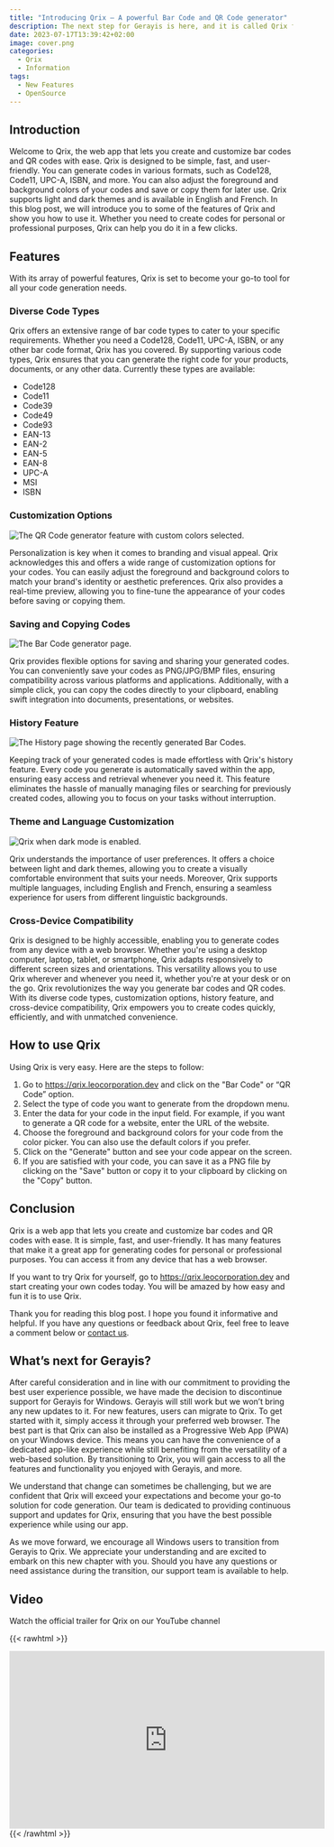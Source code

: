 ```yaml
---
title: "Introducing Qrix – A powerful Bar Code and QR Code generator"
description: The next step for Gerayis is here, and it is called Qrix for the Web.
date: 2023-07-17T13:39:42+02:00
image: cover.png
categories:
  - Qrix
  - Information
tags:
  - New Features
  - OpenSource
---
```


## Introduction

Welcome to Qrix, the web app that lets you create and customize bar codes and QR codes with ease. Qrix is designed to be simple, fast, and user-friendly. You can generate codes in various formats, such as Code128, Code11, UPC-A, ISBN, and more. You can also adjust the foreground and background colors of your codes and save or copy them for later use. Qrix supports light and dark themes and is available in English and French.
In this blog post, we will introduce you to some of the features of Qrix and show you how to use it. Whether you need to create codes for personal or professional purposes, Qrix can help you do it in a few clicks.

## Features

With its array of powerful features, Qrix is set to become your go-to tool for all your code generation needs.

### Diverse Code Types

Qrix offers an extensive range of bar code types to cater to your specific requirements. Whether you need a Code128, Code11, UPC-A, ISBN, or any other bar code format, Qrix has you covered. By supporting various code types, Qrix ensures that you can generate the right code for your products, documents, or any other data.
Currently these types are available:

- Code128
- Code11
- Code39
- Code49
- Code93
- EAN-13
- EAN-2
- EAN-5
- EAN-8
- UPC-A
- MSI
- ISBN

### Customization Options

![The QR Code generator feature with custom colors selected.](1.jpeg)

Personalization is key when it comes to branding and visual appeal. Qrix acknowledges this and offers a wide range of customization options for your codes. You can easily adjust the foreground and background colors to match your brand's identity or aesthetic preferences. Qrix also provides a real-time preview, allowing you to fine-tune the appearance of your codes before saving or copying them.

### Saving and Copying Codes

![The Bar Code generator page.](2.jpeg)

Qrix provides flexible options for saving and sharing your generated codes. You can conveniently save your codes as PNG/JPG/BMP files, ensuring compatibility across various platforms and applications. Additionally, with a simple click, you can copy the codes directly to your clipboard, enabling swift integration into documents, presentations, or websites.

### History Feature

![The History page showing the recently generated Bar Codes.](3.jpeg)

Keeping track of your generated codes is made effortless with Qrix's history feature. Every code you generate is automatically saved within the app, ensuring easy access and retrieval whenever you need it. This feature eliminates the hassle of manually managing files or searching for previously created codes, allowing you to focus on your tasks without interruption.

### Theme and Language Customization

![Qrix when dark mode is enabled.](4.jpeg)

Qrix understands the importance of user preferences. It offers a choice between light and dark themes, allowing you to create a visually comfortable environment that suits your needs. Moreover, Qrix supports multiple languages, including English and French, ensuring a seamless experience for users from different linguistic backgrounds.

### Cross-Device Compatibility

Qrix is designed to be highly accessible, enabling you to generate codes from any device with a web browser. Whether you're using a desktop computer, laptop, tablet, or smartphone, Qrix adapts responsively to different screen sizes and orientations. This versatility allows you to use Qrix wherever and whenever you need it, whether you're at your desk or on the go.
Qrix revolutionizes the way you generate bar codes and QR codes. With its diverse code types, customization options, history feature, and cross-device compatibility, Qrix empowers you to create codes quickly, efficiently, and with unmatched convenience.

## How to use Qrix

Using Qrix is very easy. Here are the steps to follow:

1. Go to https://qrix.leocorporation.dev and click on the "Bar Code" or “QR Code” option.
2. Select the type of code you want to generate from the dropdown menu.
3. Enter the data for your code in the input field. For example, if you want to generate a QR code for a website, enter the URL of the website.
4. Choose the foreground and background colors for your code from the color picker. You can also use the default colors if you prefer.
5. Click on the "Generate" button and see your code appear on the screen.
6. If you are satisfied with your code, you can save it as a PNG file by clicking on the "Save" button or copy it to your clipboard by clicking on the "Copy" button.

## Conclusion

Qrix is a web app that lets you create and customize bar codes and QR codes with ease. It is simple, fast, and user-friendly. It has many features that make it a great app for generating codes for personal or professional purposes. You can access it from any device that has a web browser.

If you want to try Qrix for yourself, go to https://qrix.leocorporation.dev and start creating your own codes today. You will be amazed by how easy and fun it is to use Qrix.

Thank you for reading this blog post. I hope you found it informative and helpful. If you have any questions or feedback about Qrix, feel free to leave a comment below or [contact us](https://leocorporation.dev/contact).

## What’s next for Gerayis?

After careful consideration and in line with our commitment to providing the best user experience possible, we have made the decision to discontinue support for Gerayis for Windows. Gerayis will still work but we won’t bring any new updates to it. For new features, users can migrate to Qrix. To get started with it, simply access it through your preferred web browser. The best part is that Qrix can also be installed as a Progressive Web App (PWA) on your Windows device. This means you can have the convenience of a dedicated app-like experience while still benefiting from the versatility of a web-based solution.
By transitioning to Qrix, you will gain access to all the features and functionality you enjoyed with Gerayis, and more.

We understand that change can sometimes be challenging, but we are confident that Qrix will exceed your expectations and become your go-to solution for code generation. Our team is dedicated to providing continuous support and updates for Qrix, ensuring that you have the best possible experience while using our app.

As we move forward, we encourage all Windows users to transition from Gerayis to Qrix. We appreciate your understanding and are excited to embark on this new chapter with you. Should you have any questions or need assistance during the transition, our support team is available to help.

## Video

Watch the official trailer for Qrix on our YouTube channel

{{< rawhtml >}}

  <center>
    <iframe width="560" height="315" src="https://www.youtube.com/embed/JYvrxzkLnS4" title="YouTube video player" frameborder="0" allow="accelerometer; autoplay; clipboard-write; encrypted-media; gyroscope; picture-in-picture; web-share" allowfullscreen></iframe>
  </center>
{{< /rawhtml >}}
